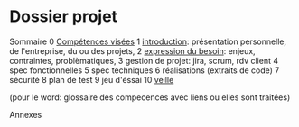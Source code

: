 # Dossier projet

Sommaire
0 [Compétences visées](/doc/0-skills.md)
1 [introduction](/doc/1-Introduction.md): présentation personnelle, de l'entreprise, du ou des projets, 
2 [expression du besoin](/doc/2-expression-du-besoin.md): enjeux, contraintes, problèmatiques, 
3 gestion de projet: jira, scrum, rdv client
4 spec fonctionnelles
5 spec techniques
6 réalisations (extraits de code)
7 sécurité
8 plan de test
9 jeu d'éssai
10 [veille](/doc/10-veille.md)

(pour le word: glossaire des compecences avec liens ou elles sont traitées)

Annexes
